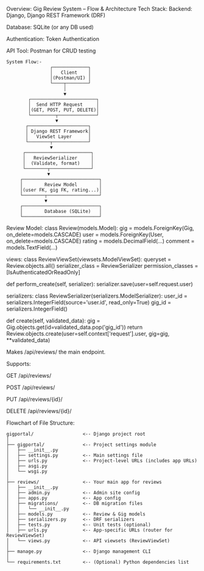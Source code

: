 Overview: Gig Review System – Flow & Architecture
Tech Stack:
Backend: Django, Django REST Framework (DRF)

Database: SQLite (or any DB used)

Authentication: Token Authentication

API Tool: Postman for CRUD testing

```
System Flow:-
                ┌─────────────┐
                │   Client    │
                │(Postman/UI) │
                └────┬────────┘
                     │
                     ▼
        ┌────────────────────────┐
        │  Send HTTP Request     │
        │(GET, POST, PUT, DELETE)│
        └─────────┬──────────────┘
                  ▼
       ┌──────────────────────┐
       │ Django REST Framework│
       │   ViewSet Layer      │
       └────────┬─────────────┘
                ▼
      ┌────────────────────────┐
      │   ReviewSerializer     │
      │  (Validate, format)    │
      └────────┬───────────────┘
               ▼
     ┌────────────────────────────┐
     │        Review Model        │
     │(user FK, gig FK, rating...)│
     └────────┬───────────────────┘
              ▼
     ┌────────────────────────────┐
     │        Database (SQLite)   │
     └────────────────────────────┘

```

Review Model:
class Review(models.Model):
    gig = models.ForeignKey(Gig, on_delete=models.CASCADE)
    user = models.ForeignKey(User, on_delete=models.CASCADE)
    rating = models.DecimalField(...)
    comment = models.TextField(...)

views:
class ReviewViewSet(viewsets.ModelViewSet):
    queryset = Review.objects.all()
    serializer_class = ReviewSerializer
    permission_classes = [IsAuthenticatedOrReadOnly]

  def perform_create(self, serializer):
        serializer.save(user=self.request.user)

serializers:
class ReviewSerializer(serializers.ModelSerializer):
    user_id = serializers.IntegerField(source='user.id', read_only=True)
    gig_id = serializers.IntegerField()

  def create(self, validated_data):
        gig = Gig.objects.get(id=validated_data.pop('gig_id'))
        return Review.objects.create(user=self.context['request'].user, gig=gig, **validated_data)


Makes /api/reviews/ the main endpoint.

Supports:

GET /api/reviews/

POST /api/reviews/

PUT /api/reviews/{id}/

DELETE /api/reviews/{id}/


Flowchart of File Structure:

```
gigportal/                  <-- Django project root
│
├── gigportal/              <-- Project settings module
│   ├── __init__.py
│   ├── settings.py         <-- Main settings file
│   ├── urls.py             <-- Project-level URLs (includes app URLs)
│   ├── asgi.py
│   └── wsgi.py
│
├── reviews/                <-- Your main app for reviews
│   ├── __init__.py
│   ├── admin.py            <-- Admin site config
│   ├── apps.py             <-- App config
│   ├── migrations/         <-- DB migration files
│   │   └── __init__.py
│   ├── models.py           <-- Review & Gig models
│   ├── serializers.py      <-- DRF serializers
│   ├── tests.py            <-- Unit tests (optional)
│   ├── urls.py             <-- App-specific URLs (router for ReviewViewSet)
│   └── views.py            <-- API viewsets (ReviewViewSet)
│
├── manage.py               <-- Django management CLI
│
└── requirements.txt        <-- (Optional) Python dependencies list
```

